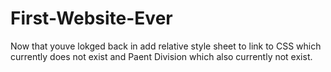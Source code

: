 # First-Website-Ever
Now that youve lokged back in add relative style sheet to link to CSS which currently does not exist and Paent Division which also currently not exist. 